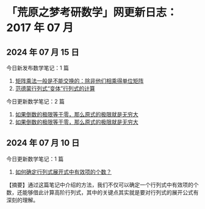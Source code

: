 # 「荒原之梦考研数学」网更新日志：2017 年 07 月

## 2024 年 07 月 15 日

今日新发布数学笔记：1 篇

1. [矩阵乘法一般是不能交换的：除非他们相乘得单位矩阵](https://zhaokaifeng.com/21435/)
2. [范德蒙行列式“变体”行列式的计算](https://zhaokaifeng.com/21440/)

今日更新数学笔记：2 篇

1. [如果倒数的极限等于零，那么原式的极限就是无穷大](https://zhaokaifeng.com/21281/2/)
2. [如果倒数的极限等于零，那么原式的极限就是无穷大](https://zhaokaifeng.com/21281/3/)

## 2024 年 07 月 10 日

今日更新数学笔记：1 篇

1. [如何确定行列式展开式中有效项的个数？](https://zhaokaifeng.com/21392/)

【摘要】通过这篇笔记中介绍的方法，我们不仅可以确定一个行列式中有效项的个数，还能够借此计算高阶行列式，其中的关键点其实就是要对行列式的展开公式有深刻的理解。